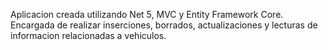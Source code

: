 Aplicacion creada utilizando Net 5, MVC y Entity Framework Core. 
Encargada de realizar inserciones, borrados, actualizaciones y lecturas de informacion relacionadas a vehiculos.
